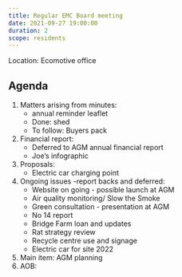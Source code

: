 ```yaml
---
title: Regular EMC Board meeting
date: 2021-09-27 19:00:00
duration: 2
scope: residents
---
```


Location: Ecomotive office

<!--more-->

## Agenda

1. Matters arising from minutes:
    - annual reminder leaflet
    - Done: shed
    - To follow: Buyers pack
2. Financial report:
    - Deferred to AGM annual financial report
    - Joe’s infographic
3. Proposals:
    - Electric car charging point
4. Ongoing issues -report backs and deferred:
    - Website on going - possible launch at AGM
    - Air quality monitoring/ Slow the Smoke
    - Green consultation - presentation at AGM
    - No 14 report
    - Bridge Farm loan and updates
    - Rat strategy review
    - Recycle centre use and signage
    - Electric car for site 2022
5. Main item: AGM planning
6. AOB: